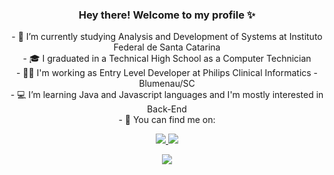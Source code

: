 ### <p align="center">Hey there! Welcome to my profile ✨</p>

<!--
**sarahCamargo/sarahCamargo** is a ✨ _special_ ✨ repository because its `README.md` (this file) appears on your GitHub profile.-->
<p align="center">
- 📕 I’m currently studying Analysis and Development of Systems at Instituto Federal de Santa Catarina<br />
- 🎓 I graduated in a Technical High School as a Computer Technician<br />
- 👩‍💻 I'm working as Entry Level Developer at Philips Clinical Informatics - Blumenau/SC<br />
- 💻 I’m learning Java and Javascript languages and I'm mostly interested in Back-End<br />
- 📌 You can find me on:<br />
</p>
<p align="center">
  <a href='https://www.linkedin.com/in/sarah-carolina-camargo/' target="_blank">
    <img src="https://img.shields.io/badge/LinkedIn-0077B5?style=for-the-badge&logo=linkedin&logoColor=white"/>
  </a>
  <a href='https://www.instagram.com/sarah.ccamargo/' target="_blank">
    <img src="https://img.shields.io/badge/Instagram-E4405F?style=for-the-badge&logo=instagram&logoColor=white"/>
  </a>
</p>

<p align="center">
  <a href="https://github.com/sarahCamargo/github-readme-stats">
    <img src="https://github-readme-stats.vercel.app/api/top-langs/?username=sarahCamargo&layout=compact" />
  </a>
</p>
